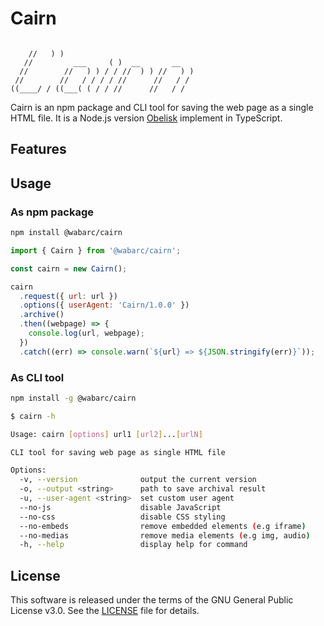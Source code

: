 # Cairn

```

    //   ) )                              
   //         ___     ( )  __       __    
  //        //   ) ) / / //  ) ) //   ) ) 
 //        //   / / / / //      //   / /  
((____/ / ((___( ( / / //      //   / /   

```

Cairn is an npm package and CLI tool for saving the web page as a single HTML file.
It is a Node.js version [Obelisk](https://github.com/go-shiori/obelisk) implement in TypeScript.

## Features

## Usage

### As npm package

```sh
npm install @wabarc/cairn
```

```javascript
import { Cairn } from '@wabarc/cairn';

const cairn = new Cairn();

cairn
  .request({ url: url })
  .options({ userAgent: 'Cairn/1.0.0' })
  .archive()
  .then((webpage) => {
    console.log(url, webpage);
  })
  .catch((err) => console.warn(`${url} => ${JSON.stringify(err)}`));
```

### As CLI tool

```sh
npm install -g @wabarc/cairn
```

```sh
$ cairn -h

Usage: cairn [options] url1 [url2]...[urlN]

CLI tool for saving web page as single HTML file

Options:
  -v, --version              output the current version
  -o, --output <string>      path to save archival result
  -u, --user-agent <string>  set custom user agent
  --no-js                    disable JavaScript
  --no-css                   disable CSS styling
  --no-embeds                remove embedded elements (e.g iframe)
  --no-medias                remove media elements (e.g img, audio)
  -h, --help                 display help for command
```

## License

This software is released under the terms of the GNU General Public License v3.0. See the [LICENSE](https://github.com/wabarc/cairn/blob/master/LICENSE) file for details.
